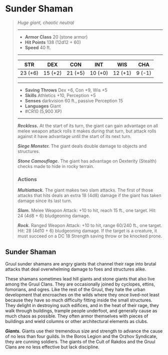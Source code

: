 # Sunder Shaman
>*Huge giant, chaotic neutral*
>___
>- **Armor Class** 20 (stone armor)
>- **Hit Points** 138 (12d12 + 60)
>- **Speed** 40 ft.
>___
>|STR|DEX|CON|INT|WIS|CHA|
>|:---:|:---:|:---:|:---:|:---:|:---:|
>|23 (+6)|15 (+2)|21 (+5)|10 (+0)|12 (+1)|9 (-1)|
>___
>- **Saving Throws** Dex +6, Con +9, Wis +5
>- **Skills** Athletics +10, Perception +5
>- **Senses** darkvision 60 ft., passive Perception 15
>- **Languages** Giant
>- #CR10 (5,900 XP)
>___
>***Reckless.*** At the start of its turn, the giant can gain advantage on all melee weapon attack rolls it makes during that turn, but attack rolls against it have advantage until the start of its next turn.  
>
>***Siege Monster.*** The giant deals double damage to objects and structures.  
>
>***Stone Camouflage.*** The giant has advantage on Dexterity (Stealth) checks made to hide in rocky terrain.  
>
>### Actions
>***Multiattack.*** The giant makes two slam attacks. The first of those attacks that hits deals an extra 18 (4d8) damage if the giant has taken damage since its last turn.  
>
>***Slam.*** Melee Weapon Attack: +10 to hit, reach 15 ft., one target. Hit: 24 (4d8 + 6) bludgeoning damage.  
>
>***Rock.*** Ranged Weapon Attack: +10 to hit, range 60/240 ft., one target. Hit: 28 (4d10 + 6) bludgeoning damage. If the target is a creature, it must succeed on a DC 18 Strength saving throw or be knocked prone.

## Sunder Shaman

Gruul sunder shamans are angry giants that channel their rage into brutal attacks that deal overwhelming damage to foes and structures alike.

These shamans sometimes lead hill giants and stone giants that also live among the Gruul Clans. They are occasionally joined by cyclopes, ettins, fomorians, and ogres. Like the rest of the Gruul, they hate the urban development that encroaches on the wilds where they once lived-not least because they have so much difficulty fitting inside the small structures. They delight in destroying such edifices, and in the heat of their rage, they walk through buildings, trample people underfoot, and generally cause as much chaos as possible. They often armor themselves with pieces of buildings and wield columns or other architectural elements as clubs.

***Giants.*** Giants use their tremendous size and strength to advance the cause of no less than four guilds. In the Boros Legion and the Orzhov Syndicate, they are cunning soldiers. The giants of the Cult of Rakdos and the Gruul Clans are no less effective but lack discipline.